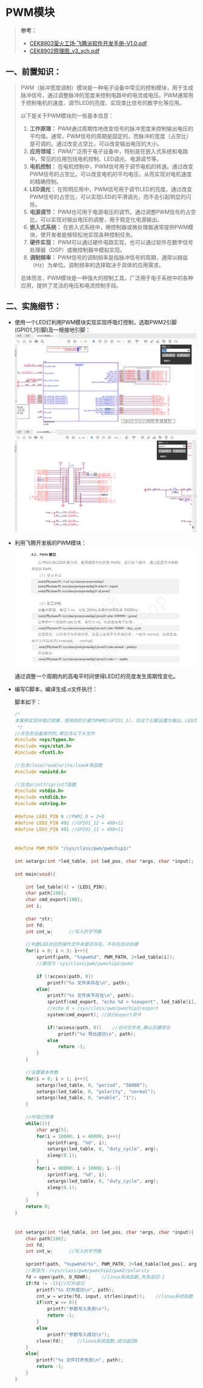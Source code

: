 # PWM模块



> **参考：**
>
> -    [CEK8903萤火工场·飞腾派软件开发手册-V1.0.pdf](.assets/CEK8903萤火工场·飞腾派软件开发手册-V1.0.pdf) 
> -    [CEK8902原理图_v3_sch.pdf](.assets/CEK8902原理图_v3_sch.pdf) 



## 一、前置知识：

> PWM（脉冲宽度调制）模块是一种电子设备中常见的控制模块，用于生成脉冲信号，通过调整脉冲的宽度来控制电路中的电流或电压。PWM通常用于控制电机的速度、调节LED的亮度、实现类比信号的数字化等应用。
>
> 以下是关于PWM模块的一些基本信息：
>
> 1. **工作原理：** PWM通过周期性地改变信号的脉冲宽度来控制输出电压的平均值。通常，PWM信号的周期是固定的，而脉冲的宽度（占空比）是可调的。通过改变占空比，可以改变输出电压的大小。
> 2. **应用领域：** PWM广泛用于电子设备中，特别是在嵌入式系统和电路中。常见的应用包括电机控制、LED调光、电源调节等。
> 3. **电机控制：** 在电机控制中，PWM信号用于调节电机的转速。通过改变PWM信号的占空比，可以改变电机的平均电压，从而实现对电机速度的精确控制。
> 4. **LED调光：** 在照明应用中，PWM信号用于调节LED的亮度。通过改变PWM信号的占空比，可以实现LED的平滑调光，而不会引起明显的闪烁。
> 5. **电源调节：** PWM也可用于电源电压的调节。通过调整PWM信号的占空比，可以实现对输出电压的调整，用于稳定化电源输出。
> 6. **嵌入式系统：** 在嵌入式系统中，微控制器或微处理器通常提供PWM模块，使开发者能够轻松地实现各种控制任务。
> 7. **硬件实现：** PWM可以通过硬件电路实现，也可以通过软件在数字信号处理器（DSP）或微控制器中模拟实现。
> 8. **调制频率：** PWM信号的调制频率是指脉冲信号的周期，通常以赫兹（Hz）为单位。调制频率的选择取决于具体的应用需求。
>
> 总体而言，PWM模块是一种强大的控制工具，广泛用于电子系统中的各种应用，提供了灵活的电压和电流控制手段。



## 二、实施细节：

- 使用一个LED灯利用PWM模块实现实现呼吸灯控制，选取PWM2引脚(GPIO1_1引脚)及一根接地引脚：![image-20240121193048362](./PWM%E6%A8%A1%E5%9D%97.assets/image-20240121193048362.png)![image-20240121193215861](./PWM%E6%A8%A1%E5%9D%97.assets/image-20240121193215861.png)

- 利用飞腾开发板的PWM模块：![image-20240121193551713](./PWM%E6%A8%A1%E5%9D%97.assets/image-20240121193551713.png)

  通过调整一个周期内的高电平时间使得LED灯的亮度发生周期性变化。

- 编写C脚本，编译生成.o文件执行：

  脚本如下：

  ```c
  /*
  本案例实现呼吸灯效果，使用到的引脚为PWM2(GPIO1_1)，将这个引脚设置为输出，LED负极接地。
   */
  //涉及到设备操作的,需包含以下头文件
  #include <sys/types.h>
  #include <sys/stat.h>
  #include <fcntl.h>
  
  //包含close/read/write/lseek等函数
  #include <unistd.h>
  
  //包含printf/sprintf函数
  #include <stdio.h>
  #include <stdlib.h>
  #include <string.h>
  
  #define LED1_PIN 0 //PWM2_0 = 2+0
  #define LED2_PIN 492 //GPIO1_12 = 480+12
  #define LED3_PIN 491 //GPIO1_11 = 480+11
  
  
  #define PWM_PATH "/sys/class/pwm/pwmchip2/"
  
  int setargs(int *led_table, int led_pos, char *args, char *input);
  
  int main(void){
  
      int led_table[4] = {LED1_PIN};
      char path[100];
      char cmd_export[100];
      int i;
  
      char *str;
      int fd;
      int cnt_w;      //写入的字节数
  
      //判断LED对应的操作文件夹是否存在，不存在自动创建
      for(i = 0; i < 3; i++){
          sprintf(path, "%spwm%d", PWM_PATH, 2+led_table[i]); 
          //路径为：sys/class/pwm/pwmchip2/pwm2
  
          if (!access(path, 0))
              printf("%s 文件夹存在\n", path);
          else{
              printf("%s 文件夹不存在\n", path);
              sprintf(cmd_export, "echo %d > %sexport", led_table[i], PWM_PATH);
              //echo 0 > /sys/class/pwm/pwmchip2/export
              system(cmd_export); //执行export命令
  
              if(!access(path, 0))    //访问文件夹,确认创建成功
                  printf("%s 导出成功\n", path);
              else
                  return -1;
          }
      }
  
      //设置基本参数
      for(i = 0; i < 1; i++){
          setargs(led_table, 0, "period", "50000");
          setargs(led_table, 0, "polarity", "normal");
          setargs(led_table, 0, "enable", "1");
      }
  
      //呼吸灯效果
      while(1){
          char arg[5];
          for(i = 10000; i < 40000; i++){
              sprintf(arg, "%d", i);
              setargs(led_table, 0, "duty_cycle", arg);
              sleep(0.1);
          }
          for(i = 40000; i > 10000; i--){
              sprintf(arg, "%d", i);
              setargs(led_table, 0, "duty_cycle", arg);
              sleep(0.1);
          }
      }
      return 0;
  }
  
  
  int setargs(int *led_table, int led_pos, char *args, char *input){
      char path[100];
      int fd;
      int cnt_w;      //写入的字节数
  
      sprintf(path, "%spwm%d/%s", PWM_PATH, 2+led_table[led_pos], args); 
      //路径为：/sys/class/pwm/pwmchip2/pwm2/polarity
      fd = open(path, O_RDWR);    //linux系统函数,失败返回-1
      if(fd != -1){//打开成功
          printf("%s 打开成功\n", path);
          cnt_w = write(fd, input, strlen(input));    //linux系统函数
          if(cnt_w <= 0){
              printf("参数写入失败\n");
              return -1;
          }
          else
              printf("参数写入成功\n");
          close(fd);     //linux系统函数,成功返回0
      }
      else{
          printf("%s 文件打开失败\n", path);
          return -1;
      }
  }
  ```

  
